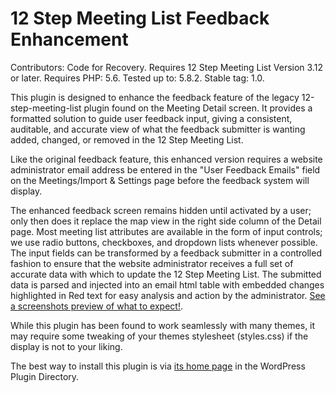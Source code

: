 # 12 Step Meeting List Feedback Enhancement

Contributors: Code for Recovery. 
Requires 12 Step Meeting List Version 3.12 or later. 
Requires PHP: 5.6. 
Tested up to: 5.8.2. 
Stable tag: 1.0. 


This plugin is designed to enhance the feedback feature of the legacy 12-step-meeting-list plugin found on the Meeting Detail screen. It provides a formatted solution to guide user feedback input, giving a consistent, auditable, and accurate view of what the feedback submitter is wanting added, changed, or removed in the 12 Step Meeting List.

Like the original feedback feature, this enhanced version requires a website administrator email address be entered in the "User Feedback Emails" field on the Meetings/Import & Settings page before the feedback system will display.

The enhanced feedback screen remains hidden until activated by a user; only then does it replace the map view in the right side column of the Detail page. Most meeting list attributes are available in the form of input controls; we use radio buttons, checkboxes, and dropdown lists whenever possible. The input fields can be transformed by a feedback submitter in a controlled fashion to ensure that the website administrator receives a full set of accurate data with which to update the 12 Step Meeting List. The submitted data is parsed and injected into an email html table with embedded changes highlighted in Red text for easy analysis and action by the administrator. [See a screenshots preview of what to expect!](https://wordpress.org/plugins/12-step-meeting-list-feedback-enhancement/#description).

While this plugin has been found to work seamlessly with many themes, it may require some tweaking of your themes stylesheet (styles.css) if the display is not to your liking.

The best way to install this plugin is via [its home page](https://wordpress.org/plugins/12-step-meeting-list-feedback-enhancement/) in the WordPress Plugin Directory.
